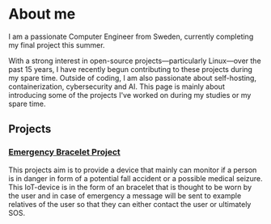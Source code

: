 # About me
I am a passionate Computer Engineer from Sweden, currently completing my final project this summer.

With a strong interest in open-source projects—particularly Linux—over the past 15 years, I have recently begun contributing to these projects during my spare time. Outside of coding, I am also passionate about self-hosting, containerization, cybersecurity and AI. This page is mainly about introducing some of the projects I've worked on during my studies or my spare time.

## Projects
### [Emergency Bracelet Project](https://github.com/Nocxium/Emergency-bracelet)
This projects aim is to provide a device that mainly can monitor if a person is in danger in form of a potential fall accident or a possible medical seizure. This IoT-device is in the form of an bracelet that is thought to be worn by the user and in case of emergency a message will be sent to example relatives of the user so that they can either contact the user or ultimately SOS.
